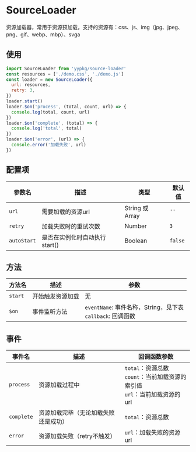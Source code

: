 # SourceLoader

资源加载器，常用于资源预加载，支持的资源有：css、js、img（jpg、jpeg、png、gif、webp、mbp）、svga

## 使用

```js
import SourceLoader from 'yypkg/source-loader'
const resources = ['./demo.css', './demo.js']
const loader = new SourceLoader({
  url: resources,
  retry: 3,
})
loader.start()
loader.$on('process', (total, count, url) => {
  console.log(total, count, url)
})
loader.$on('complete', (total) => {
  console.log('total', total)
})
loader.$on('error', (url) => {
  console.error('加载失败', url)
})
```

## 配置项

| 参数名 | 描述 | 类型 | 默认值 |
|-|-|-|-|
| `url` | 需要加载的资源url | String 或 Array | `''` |
| `retry` | 加载失败时的重试次数 | Number | `3` |
| `autoStart` | 是否在实例化时自动执行start() | Boolean | `false` |

## 方法

| 方法名 | 描述 | 参数 |
|-|-|-|
| `start` | 开始触发资源加载 | 无 |
| `$on` | 事件监听方法 | `eventName`: 事件名称，String，见下表 <br> `callback`: 回调函数 |


## 事件

| 事件名 | 描述 | 回调函数参数 |
|-|-|-|
| `process` | 资源加载过程中 | `total`：资源总数 <br> `count`：当前加载资源的索引值 <br> `url`：当前加载资源的url  |
| `complete` | 资源加载完毕（无论加载失败还是成功） | `total`：资源总数  |
| `error` | 资源加载失败（retry不触发）| `url`：加载失败的资源url |

